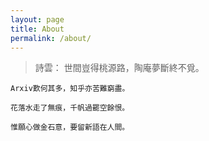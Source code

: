 ```yaml
---
layout: page
title: About 
permalink: /about/
---
```


> 詩雲：
	世間豈得桃源路，陶庵夢斷終不覓。

	Arxiv歎何其多，知乎亦苦難窮盡。

	花落水走了無痕，千帆過罷空餘恨。

	惟願心做金石意，要留新語在人間。
